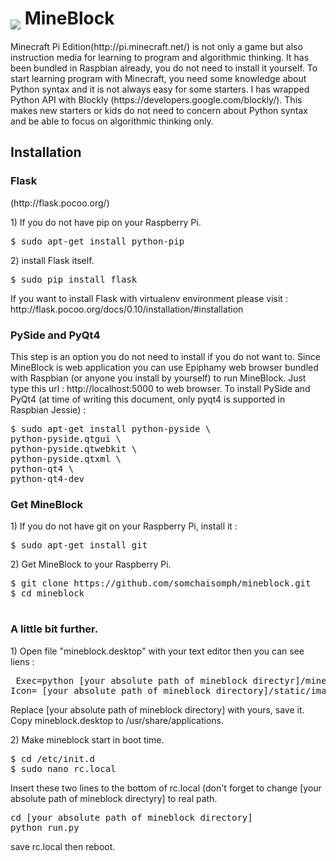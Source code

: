 <h1><img src="https://www.dropbox.com/s/dllvwp7776idjms/mineblock.png?dl=0" align="middle"> MineBlock</h1>
<p>
Minecraft Pi Edition(http://pi.minecraft.net/) is not only a game but also instruction media for learning to program and algorithmic thinking. It has been bundled in Raspbian already, you do not need to install it yourself. To start learning program with Minecraft, you need some knowledge about Python syntax and it is not always easy for some starters. I has wrapped Python API with Blockly (https://developers.google.com/blockly/). This makes new starters or kids do not need to concern about Python syntax and be able to focus on algorithmic thinking only.
</p>
<h2>Installation</h2>
<h3>Flask</h3>(http://flask.pocoo.org/)
<p>1) If you do not have  pip on your Raspberry Pi.</p>
<pre>$ sudo apt-get install python-pip</pre>
<p>2) install Flask itself.</p>
<pre>$ sudo pip install flask</pre>
<p>If you want to install Flask with virtualenv environment please visit : http://flask.pocoo.org/docs/0.10/installation/#installation
</p>
<h3>PySide and PyQt4</h3>
<p>
This step is an option you do not need to install if you do not want to. Since MineBlock is web application you can use Epiphamy web browser bundled with Raspbian (or anyone you install by yourself) to run MineBlock. Just type this url : http://localhost:5000 to web browser. To install PySide and PyQt4 (at time of writing this document, only pyqt4 is supported in Raspbian Jessie)  :
</p>
<pre>
$ sudo apt-get install python-pyside \
python-pyside.qtgui \
python-pyside.qtwebkit \
python-pyside.qtxml \
python-qt4 \
python-qt4-dev
</pre>

<h3>Get MineBlock</h3>
<p>1) If you do not have git on your Raspberry Pi, install it :</p>
<pre>
$ sudo apt-get install git
</pre>
<p>2) Get MineBlock to your Raspberry Pi.</p>
<pre>
$ git clone https://github.com/somchaisomph/mineblock.git
$ cd mineblock

</pre>
<h3>A little bit further. </h3>
<p>1) Open file "mineblock.desktop"  with your text editor then you can see liens :</p>
<pre>
 Exec=python [your absolute path of mineblock directyr]/mineblock.py
Icon= [your absolute path of mineblock directory]/static/images/icons/mineblock.png
</pre>
<p>
Replace [your absolute path of mineblock directory] with yours, save it. Copy mineblock.desktop to /usr/share/applications.

<p>2) Make mineblock start in boot time.</p>
<pre>
$ cd /etc/init.d
$ sudo nano rc.local
</pre>
<p>
Insert these two lines to the bottom of rc.local (don't forget to change [your absolute path of mineblock directyry] to real path.
</p>
<pre>
cd [your absolute path of mineblock directory]
python run.py
</pre>
<p>
save rc.local then reboot.
</p>
